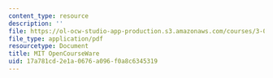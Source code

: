 ```yaml
---
content_type: resource
description: ''
file: https://ol-ocw-studio-app-production.s3.amazonaws.com/courses/3-091sc-introduction-to-solid-state-chemistry-fall-2010/17a781cd2e1a0676a096f0a8c6345319_MIT3_091SCF10lec22_iPOD.pdf
file_type: application/pdf
resourcetype: Document
title: MIT OpenCourseWare
uid: 17a781cd-2e1a-0676-a096-f0a8c6345319
---
```

